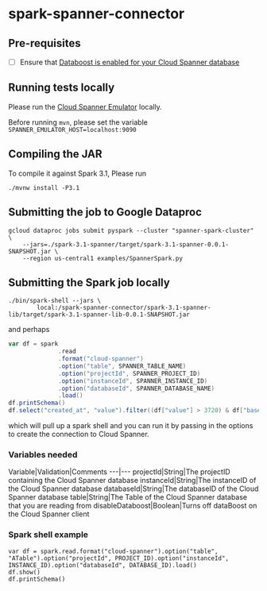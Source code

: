 # spark-spanner-connector

## Pre-requisites
- [ ] Ensure that [Databoost is enabled for your Cloud Spanner database](https://cloud.google.com/spanner/docs/databoost/databoost-applications#before_you_begin)

## Running tests locally
Please run the [Cloud Spanner Emulator](https://cloud.google.com/spanner/docs/emulator) locally.

Before running `mvn`, please set the variable `SPANNER_EMULATOR_HOST=localhost:9090`

## Compiling the JAR
To compile it against Spark 3.1, Please run
```shell
./mvnw install -P3.1
```

## Submitting the job to Google Dataproc
```shell
gcloud dataproc jobs submit pyspark --cluster "spanner-spark-cluster" \
    --jars=./spark-3.1-spanner/target/spark-3.1-spanner-0.0.1-SNAPSHOT.jar \
    --region us-central1 examples/SpannerSpark.py
```

## Submitting the Spark job locally
```shell
./bin/spark-shell --jars \
        local:/spark-spanner-connector/spark-3.1-spanner-lib/target/spark-3.1-spanner-lib-0.0.1-SNAPSHOT.jar
```

and perhaps

```scala
var df = spark
              .read
              .format("cloud-spanner")
              .option("table", SPANNER_TABLE_NAME)
              .option("projectId", SPANNER_PROJECT_ID)
              .option("instanceId", SPANNER_INSTANCE_ID)
              .option("databaseId", SPANNER_DATABASE_NAME)
              .load()
df.printSchema()
df.select("created_at", "value").filter((df["value"] > 3720) & df["base_cur"] == "USD").show()
```

which will pull up a spark shell and you can run it by passing in the options
to create the connection to Cloud Spanner.

### Variables needed

Variable|Validation|Comments
---|---
projectId|String|The projectID containing the Cloud Spanner database
instanceId|String|The instanceID of the Cloud Spanner database
databaseId|String|The databaseID of the Cloud Spanner database
table|String|The Table of the Cloud Spanner database that you are reading from
disableDataboost|Boolean|Turns off dataBoost on the Cloud Spanner client


### Spark shell example
```shell
var df = spark.read.format("cloud-spanner").option("table", "ATable").option("projectId", PROJECT_ID).option("instanceId", INSTANCE_ID).option("databaseId", DATABASE_ID).load()
df.show()
df.printSchema()
```
